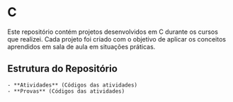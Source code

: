 # C 
Este repositório contém projetos desenvolvidos em C durante os cursos que realizei. Cada projeto foi criado com o objetivo de aplicar os conceitos aprendidos em sala de aula em situações práticas.

## Estrutura do Repositório
    - **Atividades** (Códigos das atividades)
    - **Provas** (Códigos das atividades)



